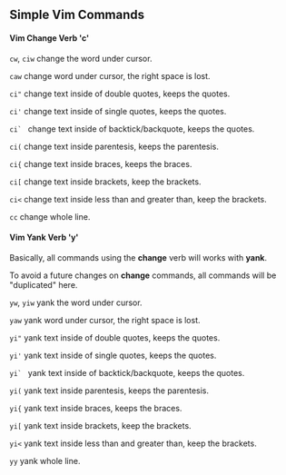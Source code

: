 Simple Vim Commands
-------------------

#### Vim Change Verb 'c'

`cw`, `ciw` change the word under cursor.

`caw` change word under cursor, the right space is lost.

`ci"` change text inside of double quotes, keeps the quotes.

`ci'` change text inside of single quotes, keeps the quotes.

``ci` `` change text inside of backtick/backquote, keeps the quotes.

`ci(` change text inside parentesis, keeps the parentesis.

`ci{` change text inside braces, keeps the braces.

`ci[` change text inside brackets, keep the brackets.

`ci<` change text inside less than and greater than, keep the brackets.

`cc` change whole line.

#### Vim Yank Verb 'y'

Basically, all commands using the **change** verb will works with **yank**.

To avoid a future changes on **change** commands, all commands will be
"duplicated" here.

`yw`, `yiw` yank the word under cursor.

`yaw` yank word under cursor, the right space is lost.

`yi"` yank text inside of double quotes, keeps the quotes.

`yi'` yank text inside of single quotes, keeps the quotes.

``yi` `` yank text inside of backtick/backquote, keeps the quotes.

`yi(` yank text inside parentesis, keeps the parentesis.

`yi{` yank text inside braces, keeps the braces.

`yi[` yank text inside brackets, keep the brackets.

`yi<` yank text inside less than and greater than, keep the brackets.

`yy` yank whole line.


